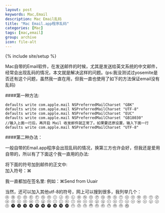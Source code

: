 ```yaml
---
layout: post
keywords: Mac,Email
description: Mac Email乱码
title: "Mac Email.app程序乱码"
categories: [Mac]
tags: [mac,email]
group: archive
icon: file-alt
---
```

{% include site/setup %}

Mac自带的Email软件，在发送邮件的时候，尤其是发送给英文系统的中文邮件，经常会出现乱码的情况，本文就是解决这样的问题。(ps:我没测试过yosemite是否还有这个问题，虽然我一直在用，但我一直也使用了如下的方法保证email没有乱码)  

####第一种方法:  

    defaults write com.apple.mail NSPreferredMailCharset "GBK" 
    defaults write com.apple.mail NSPreferredMailCharset "UTF-8"
    defaults write com.apple.mail NSPreferredMailCharset "EUC"
    defaults write com.apple.mail NSPreferredMailCharset "GB18030" 
    //输入上面一行后，再开启 Mail 收发邮件就正常了。如果要还原设置，输入下面一行  
    defaults write com.apple.mail NSPreferredMailCharset "UTF-8"  
    
####第二种办法：  

一般自带的Email.app程序会出现乱码的情况，换第三方也许会好，但我还是爱用自带的，所以有了下面这个我一直用的办法:  

将下面的符号加到邮件的正文中:  
加入符号：⌘  

我一直都加在签名里:
例如：⌘Send from Uuair  

当然，还可以加入其他utf-8的符号，网上可以搜到很多，我列举几个：  
 ` Ⓐ Ⓑ Ⓒ Ⓓ Ⓔ Ⓕ Ⓖ Ⓗ Ⓘ Ⓙ Ⓚ Ⓛ Ⓜ Ⓝ Ⓞ Ⓟ Ⓠ Ⓡ Ⓢ Ⓣ Ⓤ Ⓥ Ⓦ Ⓧ Ⓨ Ⓩ ⓐ ⓑ ⓒ ⓓ ⓔ ⓕ ⓖ ⓗ ⓘ ⓙ ⓚ ⓛ ⓜ ⓝ ⓞ ⓟ ⓠ ⓡ ⓢ ⓣ ⓤ ⓥ ⓦ ⓧ ⓨ ⓩ ⓪ ⓫ ⓬ ⓭ ⓮ ⓯ ⓰ ⓱ ⓲ ⓳ ⓴ ⓵ ⓶ ⓷ ⓸ ⓹ ⓺ ⓻ ⓼ ⓽ ⓾ `

